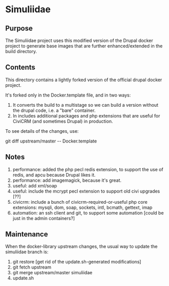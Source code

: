 # Simuliidae

## Purpose

The Simuliidae project uses this modified version of the Drupal docker project to generate base images that are further enhanced/extended in the build directory.

## Contents
 
This directory contains a lightly forked version of the official drupal docker project.

It's forked only in the Docker.template file, and in two ways:
1. It converts the build to a multistage so we can build a version without the drupal code, i.e. a "bare" container.
2. In includes additional packages and php extensions that are useful for CiviCRM (and sometimes Drupal) in production.

To see details of the changes, use:

git diff upstream/master -- Docker.template

## Notes

1. performance: added the php pecl redis extension, to support the use of redis, and apcu because Drupal likes it.
2. performance: add imagemagick, because it's great.
3. useful: add xml/soap
4. useful: include the mcrypt pecl extension to support old civi upgrades [??]
5. civicrm: include a bunch of civicrm-required-or-useful php core extensions: mysqli, dom, soap, sockets, intl, bcmath, gettext, imap 
6. automation: an ssh client and git, to support some automation [could be just in the admin containers?]

## Maintenance

When the docker-library upstream changes, the usual way to update the simuliidae branch is:
1. git restore [get rid of the update.sh-generated modifications]
2. git fetch upstream
3. git merge upstream/master simuliidae
4. update.sh
